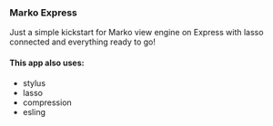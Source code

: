 
### Marko Express  
Just a simple  kickstart for Marko view engine on Express with lasso connected and everything ready to go!  

#### This app also uses:  
* stylus  
* lasso  
* compression  
* esling
